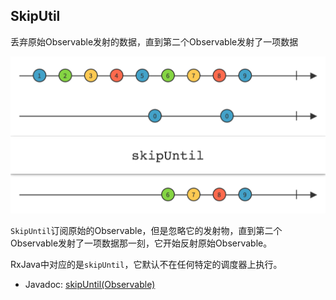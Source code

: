 ## SkipUtil

丢弃原始Observable发射的数据，直到第二个Observable发射了一项数据

![skipUtil](../images/operators/skipUtil.c.png)

`SkipUntil`订阅原始的Observable，但是忽略它的发射物，直到第二个Observable发射了一项数据那一刻，它开始反射原始Observable。

RxJava中对应的是`skipUntil`，它默认不在任何特定的调度器上执行。

* Javadoc: [skipUntil(Observable)](http://reactivex.io/RxJava/javadoc/rx/Observable.html#skipUntil(rx.Observable))
